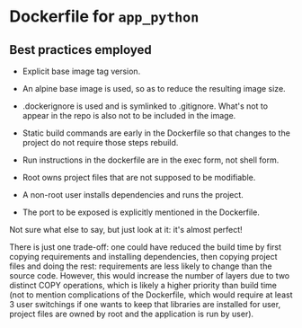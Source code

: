 # Dockerfile for `app_python`

## Best practices employed

-   Explicit base image tag version.

-   An alpine base image is used, so as to reduce the resulting image
    size.

-   .dockerignore is used and is symlinked to .gitignore. What's not to
    appear in the repo is also not to be included in the image.

-   Static build commands are early in the Dockerfile so that changes
    to the project do not require those steps rebuild.

-   Run instructions in the dockerfile are in the exec form, not shell
    form.

-   Root owns project files that are not supposed to be modifiable.

-   A non-root user installs dependencies and runs the project.

-   The port to be exposed is explicitly mentioned in the Dockerfile.

Not sure what else to say, but just look at it: it's almost perfect!

There is just one trade-off: one could have reduced the build time by first
copying requirements and installing dependencies, then copying project files
and doing the rest: requirements are less likely to change than the source code.
However, this would increase the number of layers due to two distinct COPY
operations, which is likely a higher priority than build time (not to mention
complications of the Dockerfile, which would require at least 3 user switchings
if one wants to keep that libraries are installed for user, project files are
owned by root and the application is run by user).
